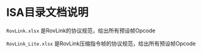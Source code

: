 # ISA目录文档说明

`RovLink.xlsx` 是RovLink的协议规范，给出所有预设帧Opcode

`RovLink_Lite.xlsx` 是RovLink压缩指令帧的协议规范，给出所有预设帧Opcode

